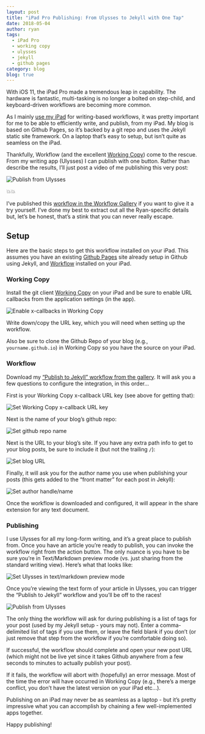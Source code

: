 ```yaml
---
layout: post
title: "iPad Pro Publishing: From Ulysses to Jekyll with One Tap"
date: 2018-05-04
author: ryan
tags:
  - iPad Pro
  - working copy
  - ulysses
  - jekyll
  - github pages
category: blog
blog: true
---
```


With iOS 11, the iPad Pro made a tremendous leap in capability. The hardware is fantastic, multi-tasking is no longer a bolted on step-child, and keyboard-driven workflows are becoming more common.

As I mainly [use my iPad](https://www.ryandaigle.com/a/my-ipad-pro-experiment/) for writing-based workflows, it was pretty important for me to be able to efficiently write, and publish, from my iPad. My blog is based on Github Pages, so it’s backed by a git repo and uses the Jekyll static site framework. On a laptop that’s easy to setup, but isn’t quite as seamless on the iPad.

Thankfully, Workflow (and the excellent [Working Copy](https://www.google.com/url?sa=t&rct=j&q=&esrc=s&source=web&cd=1&cad=rja&uact=8&ved=0ahUKEwj6zcDyhevaAhXS21MKHVlRBPAQFggnMAA&url=https%3A%2F%2Fworkingcopyapp.com%2F&usg=AOvVaw1ZYFxW33bLylxCaJA-GM6L "Working Copy, Git on iOS")) come to the rescue. From my writing app (Ulysses) I can publish with one button. Rather than describe the results, I’ll just post a video of me publishing this very post:

![](http://share.ryandaigle.com/IMG_0054.gif "Publish from Ulysses")

💥💥

I’ve published this [workflow in the Workflow Gallery](https://workflow.is/workflows/9dc238e6a4644b749380b96bf6779183) if you want to give it a try yourself. I’ve done my best to extract out all the Ryan-specific details but, let’s be honest, that’s a stink that you can never really escape.

## Setup

Here are the basic steps to get this workflow installed on your iPad. This assumes you have an existing [Github Pages](https://pages.github.com) site already setup in Github using Jekyll, and [Workflow](https://itunes.apple.com/us/app/workflow/id915249334?mt=8) installed on your iPad.

### Working Copy

Install the git client [Working Copy](https://itunes.apple.com/us/app/working-copy/id896694807?mt=8) on your iPad and be sure to enable URL callbacks from the application settings (in the app).

![](http://share.ryandaigle.com/Photo-2018-03-30-12-06-Qunzd1mhgRv.jpg "Enable x-callbacks in Working Copy")

Write down/copy the URL key, which you will need when setting up the workflow.

Also be sure to clone the Github Repo of your blog (e.g., `yourname.github.io`) in Working Copy so you have the source on your iPad.

### Workflow

Download my [“Publish to Jekyll” workflow from the gallery](https://workflow.is/workflows/9dc238e6a4644b749380b96bf6779183). It will ask you a few questions to configure the integration, in this order...

First is your Working Copy x-callback URL key (see above for getting that):

![](http://share.ryandaigle.com/Photo-2018-03-30-13-16-b31BLyaEYE9.jpg "Set Working Copy x-callback URL key")

Next is the name of your blog’s github repo:

![](http://share.ryandaigle.com/Photo-2018-03-30-13-17-ubn697nXGoG.jpg "Set github repo name")

Next is the URL to your blog’s site. If you have any extra path info to get to your blog posts, be sure to include it (but not the trailing `/`):

![](http://share.ryandaigle.com/Photo-2018-03-30-13-18-pub9lhOF8JY.jpg "Set blog URL")

Finally, it will ask you for the author name you use when publishing your posts (this gets added to the “front matter” for each post in Jekyll):

![](http://share.ryandaigle.com/Photo-2018-03-30-13-19-u8SbrvzfjnJ.jpg "Set author handle/name")

Once the workflow is downloaded and configured, it will appear in the share extension for any text document.

### Publishing

I use Ulysses for all my long-form writing, and it’s a great place to publish from. Once you have an article you’re ready to publish, you can invoke the workflow right from the action button. The only nuance is you have to be sure you’re in Text/Markdown preview mode (vs. just sharing from the standard writing view). Here’s what that looks like:

![](http://share.ryandaigle.com/IMG_0052.gif "Set Ulysses in text/markdown preview mode")

Once you’re viewing the text form of your article in Ulysses, you can trigger the “Publish to Jekyll” workflow and you’ll be off to the races!

![](http://share.ryandaigle.com/IMG_0054.gif "Publish from Ulysses")

The only thing the workflow will ask for during publishing is a list of tags for your post (used by my Jekyll setup - yours may not). Enter a comma-delimited list of tags if you use them, or leave the field blank if you don’t (or just remove that step from the workflow if you’re comfortable doing so).

If successful, the workflow should complete and open your new post URL (which might not be live yet since it takes Github anywhere from a few seconds to minutes to actually publish your post).

If it fails, the workflow will abort with (hopefully) an error message. Most of the time the error will have occurred in Working Copy (e.g., there’s a merge conflict, you don’t have the latest version on your iPad etc...).

Publishing on an iPad may never be as seamless as a laptop - but it’s pretty impressive what you can accomplish by chaining a few well-implemented apps together.

Happy publishing!